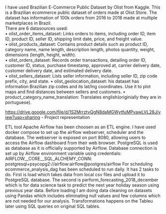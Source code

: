 I have used Brazilian E-Commerce Public Dataset by Olist from Kaggle.  This is a Brazilian 
ecommerce public dataset of orders made at Olist Store. The dataset has information of 100k orders 
from 2016 to 2018 made at multiple marketplaces in Brazil.  
There are 6 datasources used:  
• olist_order_items_dataset: Links orders to items, including order ID, item ID, product ID, seller 
ID, shipping limit date, price, and freight value.  
• olist_products_dataset: Contains product details such as product ID, category name, name 
length, description length, photos quantity, weight, dimensions (length, height, width).  
• olist_orders_dataset: Records order transactions, detailing order ID, customer ID, status, 
purchase timestamp, approved at, carrier delivery date, customer delivery date, and estimated 
delivery date.  
• olist_sellers_dataset: Lists seller information, including seller ID, zip code prefix, city, and 
state. 
• olist_geolocation_dataset: his dataset has information Brazilian zip codes and its lat/lng 
coordinates. Use it to plot maps and find distances between sellers and customers. 
• product_category_name_translation: Translates 
english(originially they are in portuguese).

https://drive.google.com/file/d/1S2MrrztvQgN8daMGWytfuMPvawLVL28J/view?usp=sharing    - Project representation

  ETL tool 
Apache Airflow has been choosen as an ETL engine. I have used docker compose to set up the airflow
webserver, scheduler and the database. The webserver is exposed on port 8080, allowing users to 
access the Airflow dashboard from their web browser. PostgreSQL is used as database as it is 
officially supported by Airflow. Database connection is set up by Airflow environment variable 
using credentials:  
AIRFLOW__CORE__SQL_ALCHEMY_CONN: 
postgresql+psycopg2://airflow:airflow@postgres/airflow 
For scheduling ecommerce_analysis_dag has been scheduled to run daily. It has 2 tasks to do. First is 
load which takes data from local csv files and upload it to PostgreSQL database. The second is 
perform_forecasting_2018_december which is for data science task to predict the next year holiday 
season using previous year data. 
Before loading I am doing data cleaning on datasets using Pandas which includes eliminating null values 
and few columns which are not needed for our analysis. Transformations happens on the Tableu later 
using SQL queries on original SQL tables.

